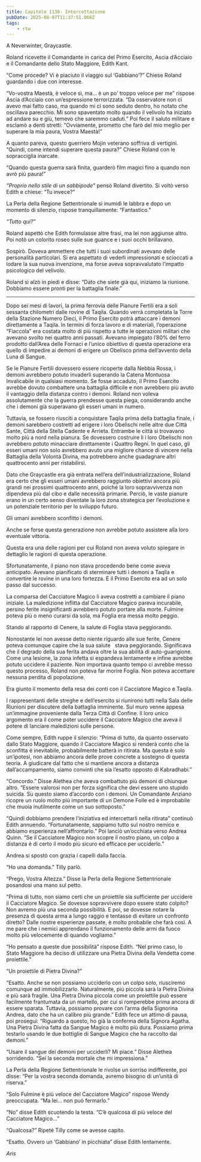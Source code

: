 ```yaml
---
title: Capitolo 1138- Intercettazione
pubDate: 2025-08-07T11:37:51.066Z
tags:
    - rtw
---
```





















A Neverwinter, Graycastle.






Roland ricevette il Comandante in carica del Primo Esercito, Ascia d’Acciaio e il Comandante dello Stato Maggiore, Edith Kant.






“Come procede? Vi è piaciuto il viaggio sul ‘Gabbiano’?” Chiese Roland guardando i due con interesse.






“Vo-vostra Maestà, è veloce sì, ma... è un po’ troppo veloce per me” rispose Ascia d’Acciaio con un’espressione terrorizzata. “Da osservatore non ci avevo mai fatto caso, ma quando mi ci sono seduto dentro, ho notato che oscillava parecchio. Mi sono spaventato molto quando il velivolo ha iniziato ad andare su e giù, temevo che saremmo caduti.” Poi fece il saluto militare e esclamò a denti stretti: “Ovviamente, prometto che farò del mio meglio per superare la mia paura, Vostra Maestà!”






A quanto pareva, questo guerriero Mojin veterano soffriva di vertigini. “Quindi, come intendi superare questa paura?” Chiese Roland con le sopracciglia inarcate.






“Quando questa guerra sarà finita, guarderò film magici fino a quando non avrò più paura!”






<em>“Proprio nello stile di un sabbipode” </em>pensò Roland divertito. Si voltò verso Edith e chiese: “Tu invece?”






La Perla della Regione Settentrionale si inumidì le labbra e dopo un momento di silenzio, rispose tranquillamente: “Fantastico.”






<em>“Tutto qui?”</em>






Roland aspettò che Edith formulasse altre frasi, ma lei non aggiunse altro. Poi notò un colorito roseo sulle sue guance e i suoi occhi brillavano.






Sospirò. Doveva ammettere che tutti i suoi subordinati avevano delle personalità particolari. Si era aspettato di vederli impressionati e scioccati a lodare la sua nuova invenzione, ma forse aveva sopravvalutato l’impatto psicologico del velivolo.






Roland si alzò in piedi e disse: “Dato che siete già qui, iniziamo la riunione. Dobbiamo essere pronti per la battaglia finale.”






***






Dopo sei mesi di lavori, la prima ferrovia delle Pianure Fertili era a soli sessanta chilometri dalle rovine di Taqila. Quando verrà completata la Torre della Stazione Numero Dieci, il Primo Esercito potrà attaccare i demoni direttamente a Taqila. In termini di forza lavoro e di materiali, l’operazione “Fiaccola” era costata molto di più rispetto a tutte le operazioni militari che avevano svolto nei quattro anni passati. Avevano impiegato l’80% del ferro prodotto dall’Area delle Fornaci e l’unico obiettivo di questa operazione era quello di impedire ai demoni di erigere un Obelisco prima dell’avvento della Luna di Sangue.






Se le Pianure Fertili dovessero essere ricoperte dalla Nebbia Rossa, i demoni avrebbero potuto invaderli superando la Catena Montuosa Invalicabile in qualsiasi momento. Se fosse accaduto, il Primo Esercito avrebbe dovuto combattere una battaglia difficile e non avrebbero più avuto il vantaggio della distanza contro i demoni. Roland non voleva assolutamente che la guerra prendesse questa piega, considerando anche che i demoni già superavano gli esseri umani in numero.






Tuttavia, se fossero riusciti a conquistare Taqila prima della battaglia finale, i demoni sarebbero costretti ad erigere i loro Obelischi nelle altre due Città Sante, Città della Stella Cadente e Arrieta. Entrambe le città si trovavano molto più a nord nella pianura. Se dovessero costruire lì i loro Obelischi non avrebbero potuto minacciare direttamente i Quattro Regni. In quel caso, gli esseri umani non solo avrebbero avuto una migliore chance di vincere nella Battaglia della Volontà Divina, ma potrebbero anche guadagnare altri quattrocento anni per ristabilirsi.






Dato che Graycastle era già entrata nell’era dell’industrializzazione, Roland era certo che gli esseri umani avrebbero raggiunto obiettivi ancora più grandi nei prossimi quattrocento anni, poiché la loro sopravvivenza non dipendeva più dal cibo e dalle necessità primarie. Perciò, le vaste pianure erano in un certo senso diventate la loro zona strategica per l’evoluzione e un potenziale territorio per lo sviluppo futuro.






Gli umani avrebbero sconfitto i demoni.






Anche se forse questa generazione non avrebbe potuto assistere alla loro eventuale vittoria.






Questa era una delle ragioni per cui Roland non aveva voluto spiegare in dettaglio le ragioni di questa operazione.






Sfortunatamente, il piano non stava procedendo bene come aveva anticipato. Avevano pianificato di sterminare tutti i demoni a Taqila e convertire le rovine in una loro fortezza. E il Primo Esercito era ad un solo passo dal successo.






La comparsa del Cacciatore Magico li aveva costretti a cambiare il piano iniziale. La maledizione inflitta dal Cacciatore Magico pareva incurabile, persino ferite insignificanti avrebbero potuto portare alla morte. Fulmine poteva più o meno curarsi da sola, ma Foglia era messa molto peggio.






Stando al rapporto di Cenere, la salute di Foglia stava peggiorando.






Nonostante lei non avesse detto niente riguardo alle sue ferite, Cenere poteva comunque capire che la sua salute &nbsp;&nbsp;stava peggiorando. Significava che il degrado della sua ferita andava oltre la sua abilità di auto-guarigione. Come una lesione, la zona infetta si espandeva lentamente e infine avrebbe potuto uccidere il paziente. Non importava quanto tempo ci avrebbe messo questo processo, Roland non poteva far morire Foglia. Non poteva accettare nessuna perdita di popolazione.






Era giunto il momento della resa dei conti con il Cacciatore Magico e Taqila.






I rappresentanti delle streghe e dell’esercito si riunirono tutti nella Sala delle Riunioni per discutere della battaglia imminente. Sul muro venne appesa un’immagine proveniente dalla Terza Città di Confine. Il loro unico argomento era il come poter uccidere il Cacciatore Magico che aveva il potere di lanciare maledizioni sulle persone.






Come sempre, Edith ruppe il silenzio: “Prima di tutto, da quanto osservato dallo Stato Maggiore, quando il Cacciatore Magico si renderà conto che la sconfitta è inevitabile, probabilmente batterà in ritirata. Ma questa è solo un’ipotesi, non abbiamo ancora delle prove concrete a sostegno di questa teoria. A giudicare dal fatto che si mantiene ancora a distanza dall’accampamento, siamo convinti che sia l’esatto opposto di Kabradhabi.”






“Concordo.” Disse Alethea che aveva combattuto più demoni di chiunque altro. “Essere valorosi non per forza significa che devi essere uno stupido suicida. Su questo siamo d’accordo con i demoni. Un Comandante Anziano ricopre un ruolo molto più importante di un Demone Folle ed è improbabile che muoia inutilmente come un suo sottoposto.”






“Quindi dobbiamo prendere l’iniziativa ed intercettarli nella ritirata” continuò Edith annuendo. “Fortunatamente, sappiamo tutto sul nostro nemico e abbiamo esperienza nell’affrontarlo.” Poi lanciò un’occhiata verso Andrea Quinn. “Se il Cacciatore Magico non scopre il nostro piano, un colpo a distanza è di certo il modo più sicuro ed efficace per ucciderlo.”






Andrea si spostò con grazia i capelli dalla faccia.






“Ho una domanda.” Tilly parlò.






“Prego, Vostra Altezza.” Disse la Perla della Regione Settentrionale posandosi una mano sul petto.






“Prima di tutto, non siamo certi che un proiettile sia sufficiente per uccidere il Cacciatore Magico. Se dovesse sopravvivere dopo essere stato colpito? Non avremo più una seconda possibilità. E poi, se dovesse notare la presenza di questa arma a lungo raggio e tentasse di evitare un confronto diretto? Dalle nostre esperienze passate, è molto probabile che farà così. A me pare che i nemici apprendano il funzionamento delle armi da fuoco molto più velocemente di quando vogliamo.”






“Ho pensato a queste due possibilità” rispose Edith. “Nel primo caso, lo Stato Maggiore ha deciso di utilizzare una Pietra Divina della Vendetta come proiettile.”






“Un proiettile di Pietra Divina?”






“Esatto. Anche se non possiamo ucciderlo con un colpo solo, riusciremo comunque ad immobilizzarlo. Naturalmente, più piccola sarà la Pietra Divina e più sarà fragile. Una Pietra Divina piccola come un proiettile può essere facilmente frantumata da un martello, per cui si romperebbe prima ancora di essere sparata. Tuttavia, possiamo provare con l’arma della Signorina Andrea, dato che ha un calibro più grande.” Edith fece un attimo di pausa, poi proseguì: “Riguardo a questo, ho già la conferma della Signora Agatha. Una Pietra Divina fatta da Sangue Magico è molto più dura. Possiamo prima testarlo usando le due bottiglie di Sangue Magico che ha raccolto dai demoni.”






“Usare il sangue dei demoni per ucciderli? Mi piace.” Disse Alethea sorridendo. “Sei la seconda mortale che mi impressiona.”






La Perla della Regione Settentrionale le rivolse un sorriso indifferente, poi disse: “Per la vostra seconda domanda, avremo bisogno di un’unità di riserva.”






“Solo Fulmine è più veloce del Cacciatore Magico” rispose Wendy preoccupata. “Ma lei... non può fermarlo.”






“No” disse Edith scuotendo la testa. “C’è qualcosa di più veloce del Cacciatore Magico...”






“Qualcosa?” Ripeté Tilly come se avesse capito.






“Esatto. Ovvero un ‘Gabbiano’ in picchiata” disse Edith lentamente.






<em>Aris</em>


                                


                                



